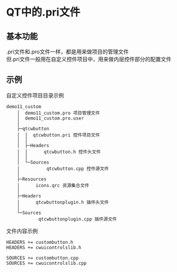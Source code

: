 # QT中的.pri文件

## 基本功能
.pri文件和.pro文件一样，都是用来做项目的管理文件  
但.pri文件一般用在自定义控件项目中，用来做内层控件部分的配置文件


## 示例
自定义控件项目目录示例
```
demo11_custom
	│  demo11_custom.pro 项目管理文件
	│  demo11_custom.pro.user
	│      
	├─qtcwbutton
	│  │  qtcwbutton.pri 控件项目文件
	│  │  
	│  ├─Headers
	│  │      qtcwbutton.h 控件头文件
	│  │      
	│  └─Sources
	│          qtcwbutton.cpp 控件源文件
	│          
	├─Resources
	│      icons.qrc 资源集合文件
	│
	├─Headers
	│      qtcwbuttonplugin.h 插件头文件
	│      
	└─Sources
	        qtcwbuttonplugin.cpp 插件源文件
```
文件内容示例
```
HEADERS += custombutton.h
HEADERS += cwuicontrolslib.h

SOURCES += custombutton.cpp
SOURCES += cwuicontrolslib.cpp

```
